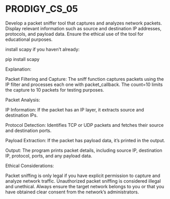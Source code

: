# PRODIGY_CS_05

Develop a packet sniffer tool that captures and analyzes network packets. Display relevant information such as source and destination IP addresses, protocols, and payload data. Ensure the ethical use of the tool for educational purposes.

install scapy if you haven’t already:

pip install scapy

Explanation:

Packet Filtering and Capture: The sniff function captures packets using the IP filter and processes each one with packet_callback. The count=10 limits the capture to 10 packets for testing purposes.

Packet Analysis:

IP Information: If the packet has an IP layer, it extracts source and destination IPs.

Protocol Detection: Identifies TCP or UDP packets and fetches their source and destination ports.

Payload Extraction: If the packet has payload data, it’s printed in the output.

Output: The program prints packet details, including source IP, destination IP, protocol, ports, and any payload data.

Ethical Considerations:

Packet sniffing is only legal if you have explicit permission to capture and analyze network traffic. Unauthorized packet sniffing is considered illegal and unethical. Always ensure the target network belongs to you or that you have obtained clear consent from the network’s administrators.
